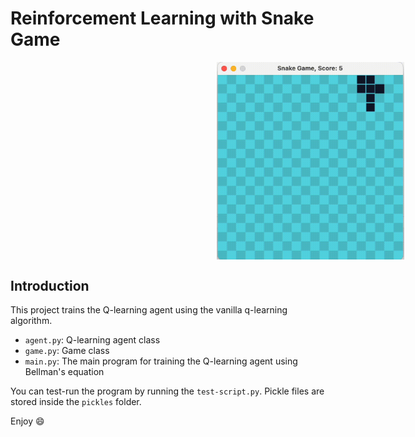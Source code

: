 # Reinforcement Learning with Snake Game

<div style="width: 100vw">
    <img src="imgs/demo-recording.gif" alt="demo" width="300" style="display: block; margin: auto">
</div>

## Introduction
This project trains the Q-learning agent using the vanilla q-learning algorithm. 
- `agent.py`: Q-learning agent class
- `game.py`: Game class
- `main.py`: The main program for training the Q-learning agent using Bellman's equation

You can test-run the program by running the `test-script.py`. Pickle files are stored inside the `pickles` folder.

Enjoy :smile:
